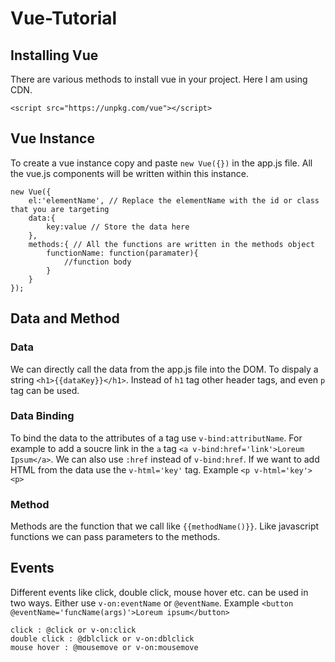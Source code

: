 # Vue-Tutorial

## Installing Vue
There are various methods to install vue in your project. Here I am using CDN.

`<script src="https://unpkg.com/vue"></script>`

## Vue Instance
To create a vue instance copy and paste `new Vue({})` in the app.js file. All the vue.js components will be written within this instance.

```
new Vue({
	el:'elementName', // Replace the elementName with the id or class that you are targeting 
	data:{
		key:value // Store the data here
	},
	methods:{ // All the functions are written in the methods object
		functionName: function(paramater){
			//function body
		}
	}
});
```

## Data and Method

### Data
We can directly call the data from the app.js file into the DOM.
To dispaly a string `<h1>{{dataKey}}</h1>`.
Instead of `h1` tag other header tags, and even `p` tag can be used.

### Data Binding
To bind the data to the attributes of a tag use `v-bind:attributName`. 
For example to add a soucre link in the `a` tag
`<a v-bind:href='link'>Loreum Ipsum</a>`. We can also use `:href` instead of `v-bind:href`.
If we want to add HTML from the data use the `v-html='key'` tag.
Example `<p v-html='key'><p>`

### Method
Methods are the function that we call like `{{methodName()}}`.
Like javascript functions we can pass parameters to the methods.

## Events
Different events like click, double click, mouse hover etc. can be used in two ways. Either use `v-on:eventName` or `@eventName`.
Example `<button @eventName='funcName(args)'>Loreum ipsum</button>`
```
click : @click or v-on:click
double click : @dblclick or v-on:dblclick
mouse hover : @mousemove or v-on:mousemove
```